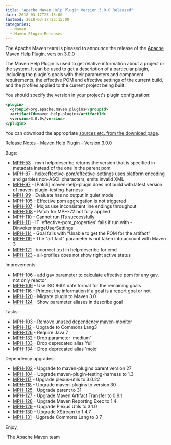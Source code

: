```yaml
---
title: "Apache Maven Help Plugin Version 3.0.0 Released"
date: 2018-03-17T23:15:00
lastmod: 2018-03-17T23:15:00
categories:
  - Maven
  - Maven-Plugin-Releases
---
```

The Apache Maven team is pleased to announce the release of the 
[Apache Maven Help Plugin, version 3.0.0](https://maven.apache.org/plugins/maven-help-plugin/)

The Maven Help Plugin is used to get relative information about a project or
the system. It can be used to get a description of a particular plugin,
including the plugin's goals with their parameters and component requirements,
the effective POM and effective settings of the current build, and the profiles
applied to the current project being built.

You should specify the version in your project's plugin configuration:

```xml
<plugin>
  <groupId>org.apache.maven.plugins</groupId>
  <artifactId>maven-help-plugin</artifactId>
  <version>3.0.0</version>
</plugin>
```

You can download the appropriate [sources etc. from the download page](https://maven.apache.org/plugins/maven-help-plugin/download.cgi).
 

<!-- more -->

[Release Notes - Maven Help Plugin - Version 3.0.0](https://issues.apache.org/jira/secure/ReleaseNote.jspa?projectId=12317522&version=12330788)

Bugs:

 * [MPH-53](https://issues.apache.org/jira/browse/MPH-53) - mvn help:describe returns the version that is specified in metadata instead of  the one in the parent pom
 * [MPH-87](https://issues.apache.org/jira/browse/MPH-87) - help:effective-pom/effective-settings uses platform encoding and garbles non-ASCII characters, emits invalid XML
 * [MPH-97](https://issues.apache.org/jira/browse/MPH-97) - [Patch] maven-help-plugin does not build with latest version of maven-plugin-testing-harness
 * [MPH-99](https://issues.apache.org/jira/browse/MPH-99) - Evaluate has no output in quiet mode
 * [MPH-105](https://issues.apache.org/jira/browse/MPH-105) - Effective pom aggregation is not triggered
 * [MPH-107](https://issues.apache.org/jira/browse/MPH-107) - Mojos use inconsistent line endings throughout
 * [MPH-108](https://issues.apache.org/jira/browse/MPH-108) - Patch for MPH-72 not fully applied
 * [MPH-110](https://issues.apache.org/jira/browse/MPH-110) - Cannot run ITs successfully
 * [MPH-111](https://issues.apache.org/jira/browse/MPH-111) - IT 'effective-pom_properties' fails if run with -Dinvoker.mergeUserSettings
 * [MPH-114](https://issues.apache.org/jira/browse/MPH-114) - Goal fails with “Unable to get the POM for the artifact”
 * [MPH-119](https://issues.apache.org/jira/browse/MPH-119) - The "artifact" parameter is not taken into account with Maven 3
 * [MPH-121](https://issues.apache.org/jira/browse/MPH-121) - incorrect text in help:describe for cmd
 * [MPH-123](https://issues.apache.org/jira/browse/MPH-123) - all-profiles does not show right active status

Improvements:

 * [MPH-106](https://issues.apache.org/jira/browse/MPH-106) - add gav parameter to calculate effective pom for any gav, not only reactor
 * [MPH-109](https://issues.apache.org/jira/browse/MPH-109) - Use ISO 8601 date format for the remaining goals
 * [MPH-116](https://issues.apache.org/jira/browse/MPH-116) - Printout the information if a goal is a report goal or not
 * [MPH-120](https://issues.apache.org/jira/browse/MPH-120) - Migrate plugin to Maven 3.0
 * [MPH-124](https://issues.apache.org/jira/browse/MPH-124) - Show parameter aliases in describe goal

Tasks:

 * [MPH-103](https://issues.apache.org/jira/browse/MPH-103) - Remove unused dependency maven-monitor
 * [MPH-112](https://issues.apache.org/jira/browse/MPH-112) - Upgrade to Commons Lang3
 * [MPH-126](https://issues.apache.org/jira/browse/MPH-126) - Require Java 7
 * [MPH-132](https://issues.apache.org/jira/browse/MPH-132) - Drop parameter 'medium'
 * [MPH-133](https://issues.apache.org/jira/browse/MPH-133) - Drop deprecated alias 'full'
 * [MPH-134](https://issues.apache.org/jira/browse/MPH-134) - Drop deprecated alias 'mojo'

Dependency upgrades:

 * [MPH-102](https://issues.apache.org/jira/browse/MPH-102) - Upgrade to maven-plugins parent version 27
 * [MPH-104](https://issues.apache.org/jira/browse/MPH-104) - Upgrade maven-plugin-testing-harness to 1.3
 * [MPH-117](https://issues.apache.org/jira/browse/MPH-117) - Upgrade plexus-utils to 3.0.22
 * [MPH-118](https://issues.apache.org/jira/browse/MPH-118) - Upgrade maven-plugins to version 30
 * [MPH-125](https://issues.apache.org/jira/browse/MPH-125) - Upgrade parent to 31
 * [MPH-127](https://issues.apache.org/jira/browse/MPH-127) - Upgrade Maven  Artifact Transfer to 0.9.1
 * [MPH-128](https://issues.apache.org/jira/browse/MPH-128) - Upgrade Maven Reporting Exec to 1.4
 * [MPH-129](https://issues.apache.org/jira/browse/MPH-129) - Upgrade Plexus Utils to 3.1.0
 * [MPH-130](https://issues.apache.org/jira/browse/MPH-130) - Upgrade XStream to 1.4.7
 * [MPH-131](https://issues.apache.org/jira/browse/MPH-131) - Ugprade Commons Lang to 3.7


Enjoy,

-The Apache Maven team


